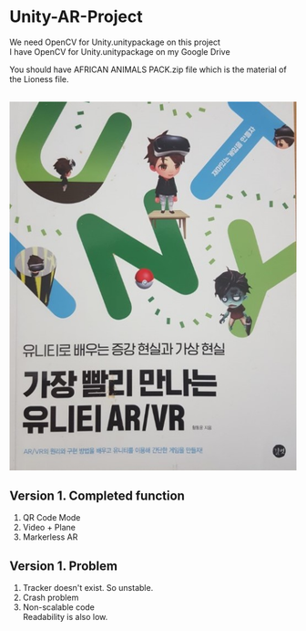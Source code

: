 # Unity-AR-Project

We need OpenCV for Unity.unitypackage on this project </br>
I have OpenCV for Unity.unitypackage on my Google Drive</br>

You should have AFRICAN ANIMALS PACK.zip file which is the material of the Lioness file.</br>

<img width="30%" height="30%">![target](test.jpg)</img>

## Version 1. Completed function

1. QR Code Mode
2. Video + Plane
3. Markerless AR

## Version 1. Problem

1. Tracker doesn't exist. So unstable.
2. Crash problem
3. Non-scalable code</br>
   Readability is also low.
